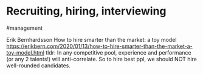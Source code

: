 # Recruiting, hiring, interviewing

#management

Erik Bernhardsson 
How to hire smarter than the market: a toy model
https://erikbern.com/2020/01/13/how-to-hire-smarter-than-the-market-a-toy-model.html
tldr: In any competitive pool, experience and performance (or any 2 talents!) will anti-correlate. So to hire best ppl, we should NOT hire well-rounded candidates.